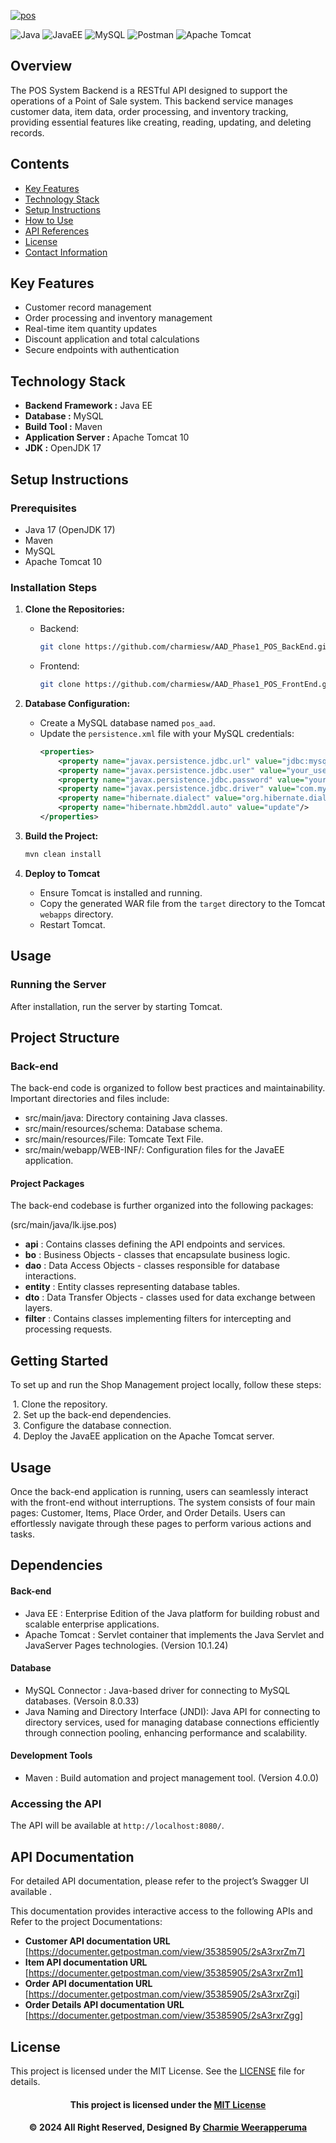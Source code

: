 <a href="https://git.io/typing-svg"><img src="https://readme-typing-svg.herokuapp.com?font=Fira+Code&weight=600&size=50&pause=1000&center=true&vCenter=true&color=purple&width=835&height=70&lines=POS+MANAGEMENT+SYSTEM" alt="pos" /></a>

![Java](https://img.shields.io/badge/Java-ED8B00?style=for-the-badge&logo=java&logoColor=white)
![JavaEE](https://img.shields.io/badge/JavaEE-6DB33F?style=for-the-badge&logo=java&logoColor=white)
![MySQL](https://img.shields.io/badge/MySQL-4479A1?style=for-the-badge&logo=mysql&logoColor=white)
![Postman](https://img.shields.io/badge/Postman-FF6C37?style=for-the-badge&logo=postman&logoColor=white)
![Apache Tomcat](https://img.shields.io/badge/Apache%20Tomcat-F8DC75?style=for-the-badge&logo=apache-tomcat&logoColor=black)

## Overview
The POS System Backend is a RESTful API designed to support the operations of a Point of Sale system. This backend service manages customer data, item data, order processing, and inventory tracking, providing essential features like creating, reading, updating, and deleting records.

## Contents
- [Key Features](#key-features)
- [Technology Stack](#technology-stack)
- [Setup Instructions](#setup-instructions)
- [How to Use](#how-to-use)
- [API References](#api-references)
- [License](#license)
- [Contact Information](#contact-information)

## Key Features
- Customer record management
- Order processing and inventory management
- Real-time item quantity updates
- Discount application and total calculations
- Secure endpoints with authentication

## Technology Stack
- **Backend Framework :** Java EE
- **Database :** MySQL
- **Build Tool :** Maven
- **Application Server :** Apache Tomcat 10
- **JDK :** OpenJDK 17

## Setup Instructions
### Prerequisites
- Java 17 (OpenJDK 17)
- Maven
- MySQL
- Apache Tomcat 10

### Installation Steps
1. **Clone the Repositories:**
   - Backend: 
     ```bash
     git clone https://github.com/charmiesw/AAD_Phase1_POS_BackEnd.git
     ```
   - Frontend:
     ```bash
     git clone https://github.com/charmiesw/AAD_Phase1_POS_FrontEnd.git
     ```

2. **Database Configuration:**
   - Create a MySQL database named `pos_aad`.
   - Update the `persistence.xml` file with your MySQL credentials:
     ```xml
     <properties>
         <property name="javax.persistence.jdbc.url" value="jdbc:mysql://localhost:3306/pos_aad"/>
         <property name="javax.persistence.jdbc.user" value="your_username"/>
         <property name="javax.persistence.jdbc.password" value="your_password"/>
         <property name="javax.persistence.jdbc.driver" value="com.mysql.cj.jdbc.Driver"/>
         <property name="hibernate.dialect" value="org.hibernate.dialect.MySQL8Dialect"/>
         <property name="hibernate.hbm2ddl.auto" value="update"/>
     </properties>
     ```

3. **Build the Project:**
   ```bash
   mvn clean install
   ```

4. **Deploy to Tomcat**
    - Ensure Tomcat is installed and running.
    - Copy the generated WAR file from the `target` directory to the Tomcat `webapps` directory.
    - Restart Tomcat.

## Usage
### Running the Server
After installation, run the server by starting Tomcat.

## Project Structure

### Back-end

The back-end code is organized to follow best practices and maintainability. Important directories and files include:

- src/main/java: Directory containing Java classes.
- src/main/resources/schema: Database schema.
- src/main/resources/File: Tomcate Text File.
- src/main/webapp/WEB-INF/: Configuration files for the JavaEE application.

#### Project Packages

The back-end codebase is further organized into the following packages:

(src/main/java/lk.ijse.pos)

- **api** : Contains classes defining the API endpoints and services.
- **bo** : Business Objects - classes that encapsulate business logic.
- **dao** : Data Access Objects - classes responsible for database interactions.
- **entity** : Entity classes representing database tables.
- **dto** : Data Transfer Objects - classes used for data exchange between layers.
- **filter** : Contains classes implementing filters for intercepting and processing requests.

## Getting Started

To set up and run the Shop Management project locally, follow these steps:

&nbsp;1. Clone the repository.  
&nbsp;2. Set up the back-end dependencies.  
&nbsp;3. Configure the database connection.  
&nbsp;4. Deploy the JavaEE application on the Apache Tomcat server.


## Usage

Once the back-end application is running, users can seamlessly interact with the front-end without interruptions. The system consists of four main pages: Customer, Items, Place Order, and Order Details. Users can effortlessly navigate through these pages to perform various actions and tasks.

## Dependencies

#### Back-end

- Java EE : Enterprise Edition of the Java platform for building robust and scalable enterprise applications. 
- Apache Tomcat : Servlet container that implements the Java Servlet and JavaServer Pages technologies. (Version 10.1.24)

#### Database

- MySQL Connector : Java-based driver for connecting to MySQL databases. (Versoin 8.0.33)
- Java Naming and Directory Interface (JNDI): Java API for connecting to directory services, used for managing database connections efficiently through connection pooling, enhancing performance and scalability.

#### Development Tools

- Maven : Build automation and project management tool. (Version 4.0.0)

### Accessing the API
The API will be available at `http://localhost:8080/`.

## API Documentation
For detailed API documentation, please refer to the project’s Swagger UI available .

This documentation provides interactive access to the following APIs and Refer to the project Documentations:

- **Customer API documentation URL**  [https://documenter.getpostman.com/view/35385905/2sA3rxrZm7]
- **Item API documentation URL**  [https://documenter.getpostman.com/view/35385905/2sA3rxrZm1]
- **Order API documentation URL**  [https://documenter.getpostman.com/view/35385905/2sA3rxrZgi]
- **Order Details API documentation URL**  [https://documenter.getpostman.com/view/35385905/2sA3rxrZgg]


## License
This project is licensed under the MIT License. See the [LICENSE](LICENSE) file for details.

<div align="center">

#### This project is licensed under the [MIT License](LICENSE)

#### © 2024 All Right Reserved, Designed By [Charmie Weerapperuma](https://github.com/charmiesw)

</div>

